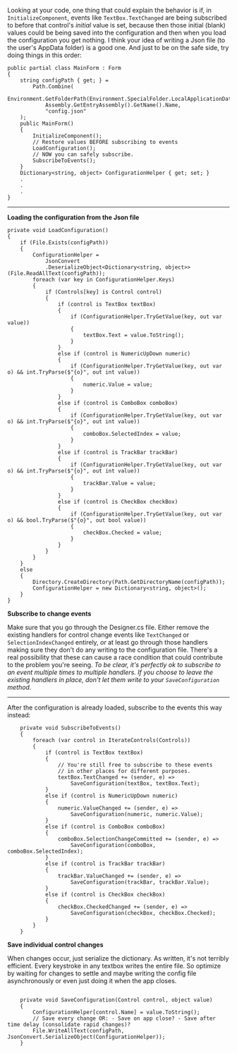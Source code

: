 Looking at your code, one thing that could explain the behavior is if, in `InitializeComponent`, events like `TextBox.TextChanged` are being subscribed to before that control's _initial_ value is set, because then those initial (blank) values could be being saved into the configuration and then when you load the configuration you get nothing. I think your idea of writing a Json file (to the user's AppData folder) is a good one. And just to be on the safe side, try doing things in this order:

```
public partial class MainForm : Form
{
    string configPath { get; } =
        Path.Combine(
            Environment.GetFolderPath(Environment.SpecialFolder.LocalApplicationData),
            Assembly.GetEntryAssembly().GetName().Name,
            "config.json"
    );
    public MainForm()
    {
        InitializeComponent();
        // Restore values BEFORE subscribing to events
        LoadConfiguration();
        // NOW you can safely subscribe.
        SubscribeToEvents();
    }
    Dictionary<string, object> ConfigurationHelper { get; set; }
    .
    .
    .
}
```
___

**Loading the configuration from the Json file**

```
private void LoadConfiguration()
{
    if (File.Exists(configPath))
    {
        ConfigurationHelper =
            JsonConvert
            .DeserializeObject<Dictionary<string, object>>(File.ReadAllText(configPath));
        foreach (var key in ConfigurationHelper.Keys)
        {
            if (Controls[key] is Control control)
            {
                if (control is TextBox textBox)
                {
                    if (ConfigurationHelper.TryGetValue(key, out var value))
                    {
                        textBox.Text = value.ToString();
                    }
                }
                else if (control is NumericUpDown numeric)
                {
                    if (ConfigurationHelper.TryGetValue(key, out var o) && int.TryParse($"{o}", out int value))
                    {
                        numeric.Value = value;
                    }
                }
                else if (control is ComboBox comboBox)
                {
                    if (ConfigurationHelper.TryGetValue(key, out var o) && int.TryParse($"{o}", out int value))
                    {
                        comboBox.SelectedIndex = value;
                    }
                }
                else if (control is TrackBar trackBar)
                {
                    if (ConfigurationHelper.TryGetValue(key, out var o) && int.TryParse($"{o}", out int value))
                    {
                        trackBar.Value = value;
                    }
                }
                else if (control is CheckBox checkBox)
                {
                    if (ConfigurationHelper.TryGetValue(key, out var o) && bool.TryParse($"{o}", out bool value))
                    {
                        checkBox.Checked = value;
                    }
                }
            }
        }
    }
    else
    {
        Directory.CreateDirectory(Path.GetDirectoryName(configPath));
        ConfigurationHelper = new Dictionary<string, object>();
    }
}
```


**Subscribe to change events**

Make sure that you go through the Designer.cs file. Either remove the existing handlers for control change events like `TextChanged` or `SelectionIndexChanged` entirely, _or_ at least go through those handlers making sure they don't do any writing to the configuration file. There's a real possibility that these can cause a race condition that could contribute to the problem you're seeing. *To be clear, it's perfectly ok to subscribe to an event multiple times to multiple handlers. If you choose to leave the existing handlers in place, don't let them write to your `SaveConfiguration` method.*
___
After the configuration is already loaded, subscribe to the events this way instead:

```
    private void SubscribeToEvents()
    {
        foreach (var control in IterateControls(Controls))
        {
            if (control is TextBox textBox)
            {
                // You're still free to subscribe to these events
                // in other places for different purposes.
                textBox.TextChanged += (sender, e) => 
                    SaveConfiguration(textBox, textBox.Text);
            }
            else if (control is NumericUpDown numeric)
            {
                numeric.ValueChanged += (sender, e) => 
                    SaveConfiguration(numeric, numeric.Value);
            }
            else if (control is ComboBox comboBox)
            {
                comboBox.SelectionChangeCommitted += (sender, e) => 
                    SaveConfiguration(comboBox, comboBox.SelectedIndex);
            }
            else if (control is TrackBar trackBar)
            {
                trackBar.ValueChanged += (sender, e) =>
                    SaveConfiguration(trackBar, trackBar.Value);
            }
            else if (control is CheckBox checkBox)
            {
                checkBox.CheckedChanged += (sender, e) => 
                    SaveConfiguration(checkBox, checkBox.Checked);
            }
        }
    }
```


**Save individual control changes**


When changes occur, just serialize the dictionary. As written, it's not terribly efficient. Every keystroke in any textbox writes the entire file. So optimize by waiting for changes to settle and maybe writing the config file asynchronously or even just doing it when the app closes.

```

    private void SaveConfiguration(Control control, object value)
    {
        ConfigurationHelper[control.Name] = value.ToString();
        // Save every change OR: - Save on app close? - Save after time delay (consolidate rapid changes)?
        File.WriteAllText(configPath, JsonConvert.SerializeObject(ConfigurationHelper));
    }
```

